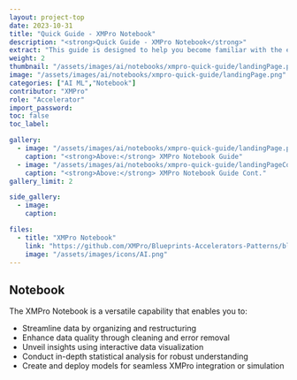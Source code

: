 ```yaml
---
layout: project-top
date: 2023-10-31
title: "Quick Guide - XMPro Notebook"
description: "<strong>Quick Guide - XMPro Notebook</strong>"
extract: "This guide is designed to help you become familiar with the essential features of the XMPro Notebook and provide you with the necessary knowledge to start configuring AI solutions within the platform."
weight: 2
thumbnail: "/assets/images/ai/notebooks/xmpro-quick-guide/landingPage.png"
image: "/assets/images/ai/notebooks/xmpro-quick-guide/landingPage.png"
categories: ["AI ML","Notebook"]
contributor: "XMPro"
role: "Accelerator"
import_password: 
toc: false
toc_label: 

gallery:
  - image: "/assets/images/ai/notebooks/xmpro-quick-guide/landingPage.png"
    caption: "<strong>Above:</strong> XMPro Notebook Guide"
  - image: "/assets/images/ai/notebooks/xmpro-quick-guide/landingPageCont.png"
    caption: "<strong>Above:</strong> XMPro Notebook Guide Cont."
gallery_limit: 2

side_gallery:
  - image: 
    caption: 

files:
  - title: "XMPro Notebook"
    link: "https://github.com/XMPro/Blueprints-Accelerators-Patterns/blob/master/accelerators/ai/xmpro-quick-guide/Quick%20Guide%20-%20XMPro%20AI.ipynb"
    image: "/assets/images/icons/AI.png"
---
```


## Notebook
The XMPro Notebook is a versatile capability that enables you to:

- Streamline data by organizing and restructuring
- Enhance data quality through cleaning and error removal
- Unveil insights using interactive data visualization
- Conduct in-depth statistical analysis for robust understanding
- Create and deploy models for seamless XMPro integration or simulation
